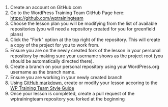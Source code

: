 1. Create an account on GitHub.com
2. Go to the WordPress Training Team GitHub Page here: https://github.com/wptrainingteam
3. Choose the lesson plan you will be modifying from the list of available repositories (you will need a repository created for you for greenfield plans)
4. Click the "Fork" option at the top right of the repository.  This will create a copy of the project for you to work from.
5. Ensure you are on the newly created fork of the lesson in your personal repository by making sure your username shows as the project root (you should be automatically directed there).
6. Create a branch on your personal repository using your WordPress.org username as the branch name.
7. Ensure you are working in your newly created branch
8. Using [GitHub markdown](https://guides.github.com/features/mastering-markdown/), create or modify your lesson accoring to the [WP Training Team Style Guide](https://make.wordpress.org/training/handbook/about/getting-started/lesson-plan-style-guide/) 
9. Once your lesson is completed, create a pull request of the wptrainingteam repository you forked at the beginning




